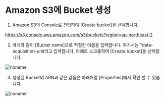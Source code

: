 # Amazon S3에 Bucket 생성

1) Amazon S3의 Console로 진입하여 [Create bucket]을 선택합니다. 

https://s3.console.aws.amazon.com/s3/buckets?region=ap-northeast-2

2) 아래와 같이 [Bucket name]으로 적절한 이름을 입력합니다. 여기서는 "data-acquisition-unit라고 입력합니다. 아래로 스크롤하여 [Create bucket]을 선택합니다.

![noname](https://user-images.githubusercontent.com/52392004/165549763-a2033010-7778-421a-ad76-2c1da56af25a.png)

3) 생성된 Bucket의 ARN과 같은 값들은 아래처럼 [Properties]에서 확인 할 수 있습니다.

![noname](https://user-images.githubusercontent.com/52392004/165550288-2515a6d3-e65b-4e7a-bee1-75af004d28ee.png)

